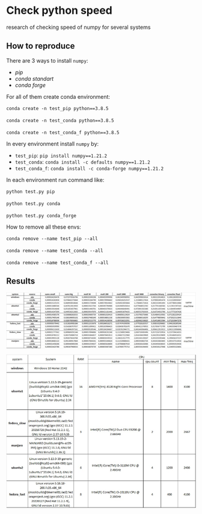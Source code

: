 # Check python speed

research of checking speed of numpy for several systems


## How to reproduce

There are 3 ways to install `numpy`:

* *pip*
* *conda standart*
* *conda forge*

For all of them create conda environment:

```
conda create -n test_pip python==3.8.5

conda create -n test_conda python==3.8.5

conda create -n test_conda_f python==3.8.5

```

In every environment install `numpy` by:

* `test_pip`: `pip install numpy==1.21.2`
* `test_conda`: `conda install -c defaults numpy==1.21.2`
* `test_conda_f`: `conda install -c conda-forge numpy==1.21.2`

In each environment run command like:

```
python test.py pip

python test.py conda

python test.py conda_forge
```


How to remove all these envs:

```
conda remove --name test_pip --all

conda remove --name test_conda --all

conda remove --name test_conda_f --all
```

## Results

![](result/times.jpg)

![](result/sys.jpg)
